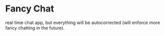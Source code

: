# Fancy Chat

real time chat app, but everything will be autocorrected (will enforce more fancy chatting in the future). 
